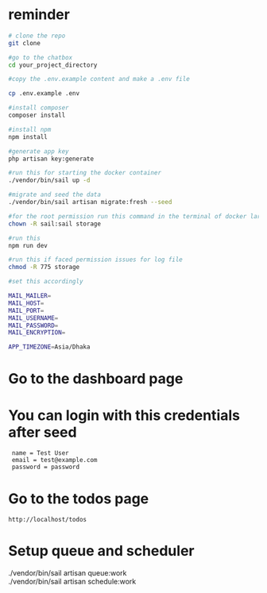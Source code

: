 
# reminder

```bash
# clone the repo
git clone 

#go to the chatbox
cd your_project_directory

#copy the .env.example content and make a .env file

cp .env.example .env

#install composer
composer install

#install npm
npm install

#generate app key
php artisan key:generate

#run this for starting the docker container
./vendor/bin/sail up -d

#migrate and seed the data
./vendor/bin/sail artisan migrate:fresh --seed

#for the root permission run this command in the terminal of docker laravel.test container if necessary
chown -R sail:sail storage

#run this
npm run dev

#run this if faced permission issues for log file
chmod -R 775 storage

#set this accordingly

MAIL_MAILER=
MAIL_HOST=
MAIL_PORT=
MAIL_USERNAME=
MAIL_PASSWORD=
MAIL_ENCRYPTION=

APP_TIMEZONE=Asia/Dhaka

``` 

# Go to the dashboard page
# You can login with this credentials after seed
```plaintext
 name = Test User
 email = test@example.com
 password = password
```

# Go to the todos page
```
http://localhost/todos
```

# Setup queue and scheduler
./vendor/bin/sail artisan queue:work   
./vendor/bin/sail artisan schedule:work